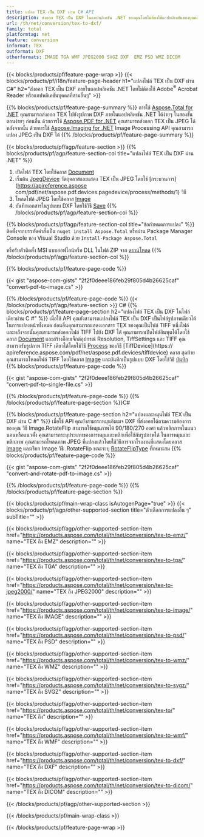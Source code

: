 ```yaml
---
title: แปลง TEX เป็น DXF ผ่าน C# API
description: ส่งออก TEX เป็น DXF ในแอปพลิเคชัน .NET ของคุณโดยไม่ต้องใช้แอปพลิเคชันของบุคคลที่สาม
url: /th/net/conversion/tex-to-dxf/
family: total
platformtag: net
feature: conversion
informat: TEX
outformat: DXF
otherformats: IMAGE TGA WMF JPEG2000 SVGZ DXF  EMZ PSD WMZ DICOM
---
```

{{< blocks/products/pf/feature-page-wrap >}}
{{< blocks/products/pf/i18n/feature-page-header h1="แปลงไฟล์ TEX เป็น DXF ผ่าน C#" h2="ส่งออก TEX เป็น DXF ภายในแอปพลิเคชัน .NET โดยไม่ต้องใช้ Adobe<sup>&reg;</sup> Acrobat Reader หรือแอปพลิเคชันบุคคลที่สามอื่นๆ" >}}

{{% blocks/products/pf/feature-page-summary %}}
การใช้ [Aspose.Total for .NET](https://products.aspose.com/total/net/) คุณสามารถส่งออก TEX ไปยังรูปภาพ DXF ภายในแอปพลิเคชัน .NET ได้ง่ายๆ ในสองขั้นตอนง่ายๆ ก่อนอื่น ด้วยการใช้ [Aspose.PDF for .NET](https://products.aspose.com/pdf/net/) คุณสามารถส่งออก TEX เป็น JPEG ได้ หลังจากนั้น ด้วยการใช้ [Aspose.Imaging for .NET](https://products.aspose.com/imaging/net/) Image Processing API คุณสามารถแปลง JPEG เป็น DXF ได้
{{% /blocks/products/pf/feature-page-summary  %}}

{{< blocks/products/pf/agp/feature-section >}}
{{% blocks/products/pf/agp/feature-section-col title="แปลงไฟล์ TEX เป็น DXF ผ่าน .NET" %}}
1. เปิดไฟล์ TEX โดยใช้คลาส [Document](https://apireference.aspose.com/pdf/net/aspose.pdf/document)
2. เริ่มต้น [JpegDevice](https://apireference.aspose.com/pdf/net/aspose.pdf.devices/jpegdevice) วัตถุคลาสและแสดง TEX เป็น JPEG โดยใช้ [กระบวนการ](https://apireference.aspose com/pdf/net/aspose.pdf.devices.pagedevice/process/methods/1) วิธี
3. โหลดไฟล์ JPEG โดยใช้คลาส [Image](https://apireference.aspose.com/imaging/net/aspose.imaging/image)
4. บันทึกเอกสารในรูปแบบ DXF โดยใช้วิธี [Save](https://apireference.aspose.com/imaging/net/aspose.imaging.image/save/methods/4)
{{% /blocks/products/pf/agp/feature-section-col %}}

{{% blocks/products/pf/agp/feature-section-col title="ข้อกำหนดการแปลง" %}}
ติดตั้งจากบรรทัดคำสั่งเป็น ```nuget install Aspose.Total``` หรือผ่าน Package Manager Console ของ Visual Studio ด้วย ```Install-Package Aspose.Total```

หรือรับตัวติดตั้ง MSI แบบออฟไลน์หรือ DLL ในไฟล์ ZIP จาก [ดาวน์โหลด](https://downloads.aspose.com/total/net)
{{% /blocks/products/pf/agp/feature-section-col %}}

{{% blocks/products/pf/feature-page-code %}}

{{< gist "aspose-com-gists" "2f2f0deee186feb29f805d4b26625caf" "convert-pdf-to-image.cs" >}}


{{% /blocks/products/pf/feature-page-code %}}
{{< /blocks/products/pf/agp/feature-section >}}
C#
{{% blocks/products/pf/feature-page-section  h2="แปลงไฟล์ TEX เป็น DXF ในไฟล์เดียวผ่าน C #" %}}
เมื่อใช้ API คุณยังสามารถแปลงไฟล์ TEX เป็น DXF เป็นไฟล์รูปภาพเดียวได้ ในการแปลงหน้าทั้งหมด ก่อนอื่นคุณสามารถแสดงเอกสาร TEX ของคุณเป็นไฟล์ TIFF หนึ่งไฟล์ และหลังจากนั้นคุณสามารถส่งออกไฟล์ TIFF ไปยัง DXF ได้ คุณสามารถเปิดไฟล์อินพุตได้โดยใช้คลาส [Document](https://apireference.aspose.com/pdf/net/aspose.pdf/document) และสร้างอ็อบเจ็กต์อุปกรณ์ Resolution, TiffSettings และ TIFF คุณสามารถรับรูปภาพ TIFF เดียวได้โดยใช้วิธี [Process](https://apireference.aspose.com/pdf/net/aspose.pdf.devices.documentdevice/process/methods/3) ของวิธี [TiffDevice](https:// apireference.aspose.com/pdf/net/aspose.pdf.devices/tiffdevice) คลาส สุดท้าย คุณสามารถโหลดไฟล์ TIFF โดยใช้คลาส [Image](https://apireference.aspose.com/imaging/net/aspose.imaging/image)
และบันทึกเป็นรูปแบบ DXF โดยใช้วิธี [บันทึก](https://apireference.aspose.com/imaging/net/aspose.imaging.image/save/methods/4)  
{{% blocks/products/pf/feature-page-code %}}

{{< gist "aspose-com-gists" "2f2f0deee186feb29f805d4b26625caf" "convert-pdf-to-single-file.cs" >}}

{{% /blocks/products/pf/feature-page-code  %}}
{{% /blocks/products/pf/feature-page-section %}}C#

{{% blocks/products/pf/feature-page-section  h2="แปลงและหมุนไฟล์ TEX เป็น DXF ผ่าน C #" %}}
เมื่อใช้ API คุณยังสามารถหมุนอิมเมจ DXF ที่ส่งออกได้ตามความต้องการของคุณ วิธี Image.RotateFlip สามารถใช้หมุนภาพได้ 90/180/270 องศา แล้วพลิกภาพในแนวนอนหรือแนวตั้ง คุณสามารถระบุประเภทของการหมุนและพลิกเพื่อใช้กับรูปภาพได้ ในการหมุนและพลิกภาพ คุณสามารถโหลดภาพ JPEG ที่แปลงแล้วโดยใช้วิธีการจากโรงงานที่แสดงโดยคลาส [Image](https://apireference.aspose.com/imaging/net/aspose.imaging/image) และเรียก Image วิธี .RotateFlip ขณะระบุ [RotateFlipType](https://apireference.aspose.com/imaging/net/aspose.imaging/rotatefliptype) ที่เหมาะสม 
{{% blocks/products/pf/feature-page-code %}}

{{< gist "aspose-com-gists" "2f2f0deee186feb29f805d4b26625caf" "convert-and-rotate-pdf-to-image.cs" >}}

{{% /blocks/products/pf/feature-page-code  %}}
{{% /blocks/products/pf/feature-page-section %}}

{{< blocks/products/pf/main-wrap-class isAutogenPage="true" >}}
{{< blocks/products/pf/agp/other-supported-section title="ตัวเลือกการแปลงอื่น ๆ" subTitle="" >}}

{{< blocks/products/pf/agp/other-supported-section-item href="https://products.aspose.com/total/th/net/conversion/tex-to-emz/" name="TEX ถึง EMZ" description="" >}}

{{< blocks/products/pf/agp/other-supported-section-item href="https://products.aspose.com/total/th/net/conversion/tex-to-tga/" name="TEX ถึง TGA" description="" >}}

{{< blocks/products/pf/agp/other-supported-section-item href="https://products.aspose.com/total/th/net/conversion/tex-to-jpeg2000/" name="TEX ถึง JPEG2000" description="" >}}

{{< blocks/products/pf/agp/other-supported-section-item href="https://products.aspose.com/total/th/net/conversion/tex-to-image/" name="TEX ถึง IMAGE" description="" >}}

{{< blocks/products/pf/agp/other-supported-section-item href="https://products.aspose.com/total/th/net/conversion/tex-to-psd/" name="TEX ถึง PSD" description="" >}}

{{< blocks/products/pf/agp/other-supported-section-item href="https://products.aspose.com/total/th/net/conversion/tex-to-wmz/" name="TEX ถึง WMZ" description="" >}}

{{< blocks/products/pf/agp/other-supported-section-item href="https://products.aspose.com/total/th/net/conversion/tex-to-svgz/" name="TEX ถึง SVGZ" description="" >}}

{{< blocks/products/pf/agp/other-supported-section-item href="https://products.aspose.com/total/th/net/conversion/tex-to/" name="TEX ถึง" description="" >}}

{{< blocks/products/pf/agp/other-supported-section-item href="https://products.aspose.com/total/th/net/conversion/tex-to-wmf/" name="TEX ถึง WMF" description="" >}}

{{< blocks/products/pf/agp/other-supported-section-item href="https://products.aspose.com/total/th/net/conversion/tex-to-dxf/" name="TEX ถึง DXF" description="" >}}

{{< blocks/products/pf/agp/other-supported-section-item href="https://products.aspose.com/total/th/net/conversion/tex-to-dicom/" name="TEX ถึง DICOM" description="" >}}



{{< /blocks/products/pf/agp/other-supported-section >}}

{{< /blocks/products/pf/main-wrap-class >}}

{{< /blocks/products/pf/feature-page-wrap >}}